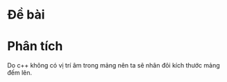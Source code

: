# Đề bài

# Phân tích
Do c++ không có vị trí âm trong mảng nên ta sẽ nhân đôi kích thước mảng đếm lên.
